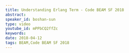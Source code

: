 ```yaml
---
title: Understanding Erlang Term - Code BEAM SF 2018
abstract: 
speaker_id: boshan-sun
type: video
youtube_id: mPPbCQ2ffZc
keywords: 
date: 2018-04-12
tags: BEAM,Code BEAM SF 2018
---
```


